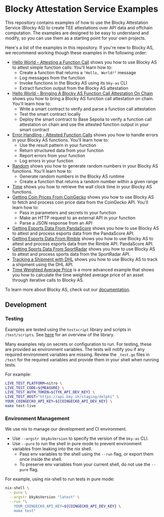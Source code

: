 # Blocky Attestation Service Examples

This repository contains examples of how to use the Blocky Attestation
Service (Blocky AS) to create TEE attestations over API data and offchain
computation. The examples are designed to be easy to understand and modify, so
you can use them as a starting point for your own projects.

Here's a list of the examples in this repository.
If you're new to Blocky AS, we recommend working though these examples in the
following order:

- [Hello World - Attesting a Function Call](./hello_world_attest_fn_call) shows
  you how to use Blocky AS to attest simple function calls: You'll learn how to:
   - Create a function that returns a `"Hello, World!"` message
   - Log messages from the function
   - Invoke functions in the Blocky AS using its `bky-as` CLI
   - Extract function output from the Blocky AS attestation
- [Hello World - Bringing A Blocky AS Function Call Attestation On Chain](./hello_world_on_chain)
  shows you how to bring a Blocky AS function call attestation on chain. You'll
  learn how to:
   - Write a smart contract to verify and parse a function call attestation
   - Test the smart contract locally
   - Deploy the smart contract to Base Sepolia to verify a function call
     attestation on chain and use the attested function output in your smart
     contract
- [Error Handling - Attested Function Calls](./error_handling_attest_fn_call)
  shows you how to handle errors in your
  Blocky AS functions. You'll learn how to:
   - Use the result pattern in your function
   - Return structured data from your function
   - Report errors from your function
   - Log errors in your function
- [Random](./random) shows you how to generate random numbers in your Blocky AS
  functions. You'll learn how to:
  - Generate random numbers in the Blocky AS runtime
  - Create a function that returns a random number within a given range
- [Time](./time) shows you how to retrieve the wall clock time in your Blocky AS
  functions.
- [Getting Coin Prices From CoinGecko](./coin_prices_from_coingecko) shows you
  how to use Blocky AS to fetch and process coin price data from the CoinGecko 
  API. You'll learn how to:
   - Pass in parameters and secrets to your function
   - Make an HTTP request to an external API in your function
   - Parse a JSON response from an API
- [Getting Esports Data From PandaScore](./esports_data_from_pandascore) shows
  you how to use Blocky AS to attest and process esports data from the 
  PandaScore API.
- [Getting Esports Data From Rimble](./esports_data_from_rimble) shows you how
  to use Blocky AS to attest and process esports data from the Rimble API.
  PandaScore API. 
- [Getting Sports Data From SportRadar](./sports_data_from_sportradar) shows
  you how to use Blocky AS to attest and process sports data from the
  SportRadar API.
- [Tracking a Shipment with DHL](./shipment_tracking_with_dhl) shows
  you how to use Blocky AS to track a shipment using the DHL API.
- [Time Weighted Average Price](./time_weighted_average_price) is a more
  advanced example that shows you how to calculate the time weighted average
  price of an asset through iterative calls to Blocky AS.

To learn more about Blocky AS, check out our
[documentation](https://blocky-docs.redocly.app/).


## Development

### Testing

Examples are tested using the `testscript` library and scripts in
`/test/scripts`. See
[here](https://pkg.go.dev/github.com/rogpeppe/go-internal/testscript) for an
overview of the library.

Many examples rely on secrets or configuration to run. For testing, these
are provided as environment variables. The tests will notify you if any
required environment variables are missing. Review the `_test.go` files in
`/test` for the required variables and provide them in your shell when
running tests.

For example:

```bash
LIVE_TEST_PLATFORM=nitro \
LIVE_TEST_CODE=${MEASURE} \
LIVE_TEST_AUTH_TOKEN=${TYK_API_DEV_KEY} \
LIVE_TEST_HOST="https://api.bky.sh/staging/delphi" \
YOUR_COINGECKO_API_KEY=${COINGECKO_API_DEV_KEY} \
make test-live
```

### Environment Management

We use nix to manage our development and CI environment.

- Use `--argstr bkyAsVersion` to specify the version of the `bky-as` CLI.
- Use `--pure` to run the shell in pure mode to prevent environment variables
  from leaking into the nix shell.
  - Pass env variables to the shell using the `--run` flag, or export them once
    inside the shell.
  - To preserve env variables from your current shell, do not use the `--pure`
    flag.

For example, using nix-shell to run tests in pure mode:

```bash
nix-shell \
  --pure \
  --argstr bkyAsVersion "latest" \
  --run "\
    YOUR_COINGECKO_API_KEY=${COINGECKO_API_DEV_KEY} \
    make test"
```
